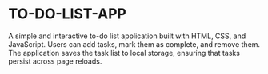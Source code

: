 # TO-DO-LIST-APP
A simple and interactive to-do list application built with HTML, CSS, and JavaScript. Users can add tasks, mark them as complete, and remove them. The application saves the task list to local storage, ensuring that tasks persist across page reloads.
